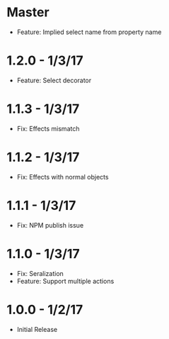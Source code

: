 # Master
- Feature: Implied select name from property name

# 1.2.0 - 1/3/17
- Feature: Select decorator

# 1.1.3 - 1/3/17
- Fix: Effects mismatch

# 1.1.2 - 1/3/17
- Fix: Effects with normal objects

# 1.1.1 - 1/3/17
- Fix: NPM publish issue

# 1.1.0 - 1/3/17
- Fix: Seralization
- Feature: Support multiple actions

# 1.0.0 - 1/2/17
- Initial Release